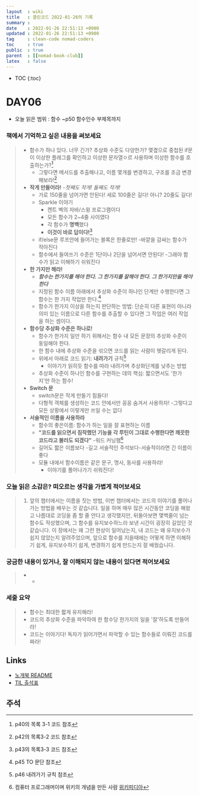 ```yaml
---
layout  : wiki
title   : 클린코드 2022-01-26의 기록
summary : 
date    : 2022-01-26 22:51:13 +0900
updated : 2022-01-26 22:51:13 +0900
tag     : clean-code nomad-coders
toc     : true
public  : true
parent  : [[nomad-book-club]]
latex   : false
---
```

* TOC
{:toc}

# DAY06
* 오늘 읽은 범위 : 함수 ~p50 함수인수 부제목까지

### 책에서 기억하고 싶은 내용을 써보세요
> * 함수가 하나 있다. 너무 긴가? 추상화 수준도 다양한가? 몇곂으로 중첩된 if문이 이상한 플래그를 확인하고 이상한 문자열ㅇ르 사용하며 이상한 함수를 호출하는가?[^LIST31-1]
>     * 그렇다면 메서드를 추출해나고, 이름 몇개를 변경하고, 구조를 조금 변경해보라![^LIST32-2]
> * **작게 만들어라!** -*첫째도 작게! 둘째도 작게!*
>     * 가로 150줄을 넘어가면 안된다! 세로 100줄은 길다! 아니? 20줄도 길다!
>     * Sparkle 이야기
>         * 켄트 벡의 자바/스윙 프로그램이다
>         * 모든 함수가 2~4줄 사이였다
>         * 각 함수가 **명백**했다
>         * **이것이 바로 답이다!**[^LIST33-3]
>     * if/else문 루프안에 들어가는 블록은 한줄로만! -바깥을 감싸는 함수가 작아진다
>     * 함수에서 들여쓰기 수준은 1단이나 2단을 넘어서면 안된다! -그래야 함수가 읽고 이해하기 쉬워진다
> * **한 가지만 해라!**
>     * ***함수는 한가지를 해야 한다. 그 한가지를 잘해야 한다. 그 한가지만을 해야 한다***
>     * 지정된 함수 이름 아래에서 추상화 수준이 하나인 단계만 수행한다면 그 함수는 한 가지 작업만 한다.[^ONETHINGATATIME-4]
>     * 함수가 한가지 이상을 하는지 판단하는 방법: 단순히 다른 표현이 아니라 의미 있는 이름으로 다른 함수를 추출할 수 있다면 그 작업은 여러 작업을 하는 셈이다.
> * **함수당 추상화 수준은 하나로!**
>     * 함수가 한가지 일만 하기 위해서는 함수 내 모든 문장의 추상화 수준이 동일해야 한다.
>     * 한 함수 내에 추상화 수준을 섞으면 코드를 읽는 사람이 헷갈리게 된다.
>     * 위에서 아래로 코드 읽기: **내려가기** 규칙[^GODOWNPOLICY-5]
>         * 이야기가 읽히듯 함수를 따라 내려가며 추상화단계를 낮추는 방법
>     * 추상화 수준이 하나인 함수를 구현하는 데의 핵심: 짧으면서도 '한가지'만 하는 함수!
> * **Switch 문**
>     * switch문은 작게 만들기 힘들다!
>     * 다형적 객체를 생성하는 코드 안에서만 꽁꽁 숨겨서 사용하자! -그렇다고 모든 상황에서 이렇게만 쓰일 수는 없다
> * **서술적인 이름을 사용하라**
>     * 함수의 좋은이름: 함수가 하는 일을 잘 표현하는 이름
>     * **"코드를 읽으면서 짐작했던 기능을 각 루틴이 그대로 수행한다면 깨끗한 코드라고 불러도 되겠다"** -워드 커닝햄[^WARDCUNNINGHAM-6]
>     * 길어도 짧은 이름보다 -길고 서술적인 주석보다-서술적이라면 긴 이름이 좋다
>     * 모듈 내에서 함수이름은 같은 문구, 명사, 동사를 사용하라!
>         * 이야기를 풀어나가기 쉬워진다!

### 오늘 읽은 소감은? 떠오르는 생각을 가볍게 적어보세요
> 1. 앞의 챕터에서는 이름을 짓는 방법, 이번 챕터에서는 코드의 이야기를 풀어나가는 방법을 배우는 것 같습니다. 일을 하며 매우 많은 시간동안 코딩을 해왔고 나름대로 코딩을 좀 할 줄 안다고 생각했지만, 뒤돌아보면 몇백줄이 넘는 함수도 작성했으며, 그 함수를 유지보수하느라 보낸 시간이 굉장히 길었던 것 같습니다. 이 장에서는 왜 그런 현상이 일어났는지, 내 코드는 왜 유지보수가 쉽지 않았는지 알려주었으며, 앞으로 함수를 지을때에는 어떻게 하면 이해하기 쉽게, 유지보수하기 쉽게, 변경하기 쉽게 만드는지 잘 배웠습니다.

### 궁금한 내용이 있거나, 잘 이해되지 않는 내용이 있다면 적어보세요
> * -

### 세줄 요약
> * 함수는 최대한 짧게 유지해라!
> * 코드의 추상화 수준을 파악하여 한 함수당 한가지의 일을 '잘'하도록 만들어라!
> * 코드는 이야기다! 독자가 읽어가면서 파악할 수 있는 함수들로 이뤄진 코드를 짜라!

## Links
* [노개북 README](https://nomadcoders.oopy.io/readme?utm_source=Nomad_Book_Club%231&utm_campaign=853979327e-EMAIL_CAMPAIGN_2022_01_20_09_04&utm_medium=email&utm_term=0_26f5b50d66-853979327e-357549064)
* [TIL 출석표](https://docs.google.com/spreadsheets/d/1Cy2NOnfFDP6Y1snkd3nL5VidLDmBq8C9696iTwbc_K0/edit#gid=0)

## 주석
[^LIST31-1]: p40의 목록 3-1 코드 참조
[^LIST32-2]: p42의 목록3-2 코드 참조
[^LIST33-3]: p43의 목록3-3 코드 참조
[^ONETHINGATATIME-4]: p45 TO 문단 참조
[^GODOWNPOLICY-5]: p46 내려가기 규칙 참조
[^WARDCUNNINGHAM-6]: 컴퓨터 프로그래머이며 위키의 개념을 만든 사람 [위키피디아](https://ko.wikipedia.org/wiki/%EC%9B%8C%EB%93%9C_%EC%BB%A4%EB%8B%9D%ED%96%84)